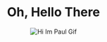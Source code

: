 <!---
milletgilmore/milletgilmore is a ✨ special ✨ repository because its `README.md` (this file) appears on your GitHub profile.
You can click the Preview link to take a look at your changes.
--->

<h1 align="center">Oh, Hello There</h1>

<p align="center">
  <img src="https://media3.giphy.com/media/v1.Y2lkPTc5MGI3NjExcDVsdnJsbHdyY2NwdmtwcXFqenAyYW1icGtxY2R2aWIyeXhxYzc1diZlcD12MV9pbnRlcm5hbF9naWZfYnlfaWQmY3Q9Zw/hsC6pMRxhvWObJ9bTQ/giphy.gif" alt="Hi Im Paul Gif">
</p>
